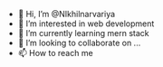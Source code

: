 - 👋 Hi, I’m @NIkhilnarvariya
- 👀 I’m interested in web development
- 🌱 I’m currently learning mern stack
- 💞️ I’m looking to collaborate on ...
- 📫 How to reach me 

<!---
NIkhilnarvariya/NIkhilnarvariya is a ✨ special ✨ repository because its `README.md` (this file) appears on your GitHub profile.
You can click the Preview link to take a look at your changes.
--->
